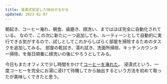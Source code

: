 ```yaml
---
title: 浸漬式安定した味出せるかな
updated: 2023-02-07
---
```


朝起き、コーヒー淹れ、朝食、歯磨き、顔洗い、まではほぼ完全に自動化されている。
なので、この次に新たに一つ追加しても、ルーティーンとして自動的に実行できる気がするので、試しとしてこれからしばらく部屋を掃除するためのタスクを追加してみる。
部屋の乾拭き、濡れ拭き、洗面所掃除、キッチンカウンター掃除、を毎日順番に顔洗いの後にやろうとしてみる。

今日もまたオフィスで少し時間をかけて[コーヒーを淹れた](https://sotaro.io/umacafe/2023/02/07/guatemara-oriente)。
浸漬式という、一度コーヒーを完全にお湯に浸けて待機してから抽出するという方法を初めて取ったが美味しくできたと思う。
